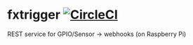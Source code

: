 # fxtrigger [![CircleCI](https://circleci.com/gh/danesparza/fxtrigger.svg?style=shield)](https://circleci.com/gh/danesparza/fxtrigger)
REST service for GPIO/Sensor -> webhooks (on Raspberry Pi)
